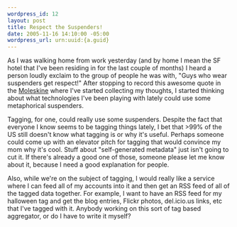 ```yaml
--- 
wordpress_id: 12
layout: post
title: Respect the Suspenders!
date: 2005-11-16 14:10:00 -05:00
wordpress_url: urn:uuid:{a.guid}
---
```

<p>As I was walking home from work yesterday (and by home I mean the SF hotel that I've been residing in for the last couple of months) I heard a person loudly exclaim to the group of people he was with, "Guys who wear suspenders get respect!"  After stopping to record this awesome quote in the <a href="http://www.moleskine.co.uk/" title="Moleskine">Moleskine</a> where I've started collecting my thoughts, I started thinking about what technologies I've been playing with lately could use some metaphorical suspenders.</p>

<p>Tagging, for one, could really use some suspenders.  Despite the fact that everyone I know seems to be tagging things lately, I bet that &gt;99% of the US still doesn't know what tagging is or why it's useful.  Perhaps someone could come up with an elevator pitch for tagging that would convince my mom why it's cool.  Stuff about "self-generated metadata" just isn't going to cut it.  If there's already a good one of those, someone please let me know about it, because I need a good explanation for people.</p>

<p>Also, while we're on the subject of tagging, I would really like a service where I can feed all of my accounts into it and then get an RSS feed of all of the tagged data together.  For example, I want to have an RSS feed for my halloween tag and get the blog entries, Flickr photos, del.icio.us links, etc that I've tagged with it.  Anybody working on this sort of tag based aggregator, or do I have to write it myself?  </p>
